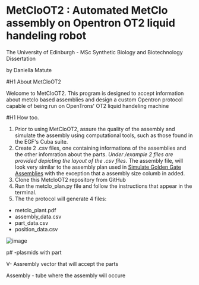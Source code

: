 # MetCloOT2 : Automated MetClo assembly on Opentron OT2 liquid handeling robot

The University of Edinburgh - MSc Synthetic Biology and Biotechnology Dissertation

by Daniella Matute 

#H1 About MetCloOT2

Welcome to MetCloOT2. This program is designed to accept information about metclo based assemblies and design a custom Opentron protocol capable of being run on OpenTrons' OT2 liquid handeling machine

#H1 How too.
1. Prior to using  MetCloOT2, assure the quality of the assembly and simulate the assembly using computational tools, such as those found in the EGF's Cuba suite. 
2. Create 2 .csv files, one containing informations of the assemblies and the other infomration about the parts. *Under /example 2 files are provided depicting the layout of the .csv files.* The assembly file, will look very similar to the assembly plan used in [Simulate Golden Gate Assemblies](https://cuba.genomefoundry.org/simulate_gg_assemblies) with the exception that a assembly size columb in added. 
3. Clone this MetcloOT2 repository from GitHub
4. Run the metclo_plan.py file and follow the instructions that appear in the terminal. 
5. The the protocol will generate 4 files:
- metclo_plant.pdf
- assembly_data.csv
- part_data.csv
- position_data.csv

![image](https://user-images.githubusercontent.com/101208454/172651289-0fbeaba1-21f0-4c2b-bf4f-d792a6ca38dc.png)

p# -plasmids with part

V- Assrembly vector that will accept the parts

Assembly - tube where the assembly will occure
